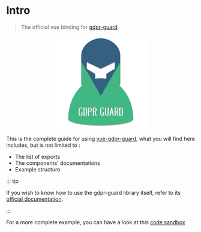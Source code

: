 # Intro

>  The official vue binding for [gdpr-guard](https://npmjs.com/package/gdpr-guard).

<center><img src="https://raw.githubusercontent.com/Voltra/vue-gdpr-guard/dev/vue-gdpr-guard.png" alt="logo" width="250"/> </center>

This is the complete guide for using [vue-gdpr-guard](https://npmjs.com/package/vue-gdpr-guard), what you will find here includes, but is not limited to :

* The list of exports
* The components' documentations
* Example structure



::: tip

If you wish to know how to use the gdpr-guard library itself, refer to its [official documentation](https://voltra.github.io/gdpr-guard).

:::



For a more complete example, you can have a look at this [code sandbox](https://codesandbox.io/embed/serverless-moon-fl5tc?fontsize=14&hidenavigation=1&theme=dark)